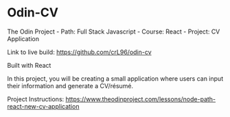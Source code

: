 # Odin-CV

The Odin Project - Path: Full Stack Javascript - Course: React - Project: CV Application

Link to live build: https://github.com/crL96/odin-cv

Built with React


In this project, you will be creating a small application where users can input their information and generate a CV/résumé.

Project Instructions: https://www.theodinproject.com/lessons/node-path-react-new-cv-application
